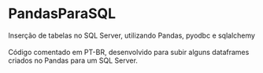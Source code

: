 # PandasParaSQL
Inserção de tabelas no SQL Server, utilizando Pandas, pyodbc e sqlalchemy <br>
<br>
Código comentado em PT-BR, desenvolvido para subir alguns dataframes criados no Pandas para um SQL Server.
